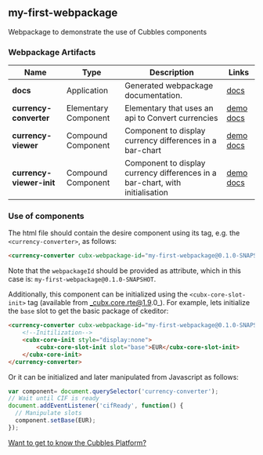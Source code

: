 ## my-first-webpackage
Webpackage to demonstrate the use of Cubbles components
### Webpackage Artifacts
| Name | Type | Description | Links |
|---|---|---|---|
| **docs** | Application | Generated webpackage documentation. | [docs](https://cubbles.world/sandbox/my-first-webpackage@0.1.0-SNAPSHOT/docs/index.html) |
| **currency-converter** | Elementary Component | Elementary that uses an api to Convert currencies | [demo](https://cubbles.world/sandbox/my-first-webpackage@0.1.0-SNAPSHOT/currency-converter/demo/index.html) [docs](https://cubbles.world/sandbox/my-first-webpackage@0.1.0-SNAPSHOT/currency-converter/docs/index.html) |
| **currency-viewer** | Compound Component | Component to display currency differences in a bar-chart | [demo](https://cubbles.world/sandbox/my-first-webpackage@0.1.0-SNAPSHOT/currency-viewer/demo/index.html) [docs](https://cubbles.world/sandbox/my-first-webpackage@0.1.0-SNAPSHOT/currency-viewer/docs/index.html) |
| **currency-viewer-init** | Compound Component | Component to display currency differences in a bar-chart, with initialisation | [demo](https://cubbles.world/sandbox/my-first-webpackage@0.1.0-SNAPSHOT/currency-viewer-init/demo/index.html) [docs](https://cubbles.world/sandbox/my-first-webpackage@0.1.0-SNAPSHOT/currency-viewer-init/docs/index.html) |
### Use of components
The html file should contain the desire component using its tag, e.g. the `<currency-converter>`, as follows:
```html
<currency-converter cubx-webpackage-id="my-first-webpackage@0.1.0-SNAPSHOT"></currency-converter>
```
Note that the `webpackageId` should be provided as attribute, which in this case is: `my-first-webpackage@0.1.0-SNAPSHOT`.

Additionally, this component can be initialized using the `<cubx-core-slot-init>` tag (available from _cubx.core.rte@1.9.0_).
For example, lets initialize the `base` slot to get the basic package of ckeditor:

```html
<currency-converter cubx-webpackage-id="my-first-webpackage@0.1.0-SNAPSHOT">
    <!--Initilization-->
    <cubx-core-init style="display:none">
        <cubx-core-slot-init slot="base">EUR</cubx-core-slot-init>
    </cubx-core-init>
</currency-converter>
```

Or it can be initialized and later manipulated from Javascript as follows:

```javascript
var component= document.querySelector('currency-converter');
// Wait until CIF is ready
document.addEventListener('cifReady', function() {
  // Manipulate slots
  component.setBase(EUR);
});
```

[Want to get to know the Cubbles Platform?](https://cubbles.github.io)